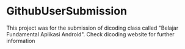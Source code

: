 # GithubUserSubmission
This project was for the submission of dicoding class called "Belajar Fundamental Aplikasi Android". Check dicoding website for further information
